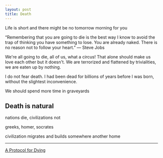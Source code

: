 ```yaml
---
layout: post
title: Death
---
```



Life is short and there might be no tomorrow morning for you 

“Remembering that you are going to die is the best way I know to avoid the trap of thinking you have something to lose. You are already naked. There is no reason not to follow your heart.” 
― Steve Jobs

We're all going to die, all of us, what a circus! That alone should make us love each other but it doesn't. We are terrorized and flattened by trivialities, we are eaten up by nothing.

I do not fear death. I had been dead for billions of years before I was born, without the slightest inconvenience.

We should spend more time in graveyards

## Death is natural

nations die, civilizations not 

greeks, homer, socrates

civilization migrates and builds somewhere another home 

---

[A Protocol for Dying](http://hintjens.com/blog:115)